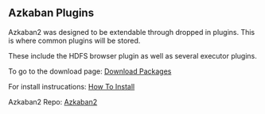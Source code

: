 ## Azkaban Plugins

Azkaban2 was designed to be extendable through dropped in plugins.
This is where common plugins will be stored.

These include the HDFS browser plugin as well as several executor plugins.

To go to the download page: [Download Packages](azkaban-plugins/wiki/Download-Packages)

For install instrucations: [How To Install](azkaban-plugins/wiki/How-To-Install)

Azkaban2 Repo: [Azkaban2](azkaban2)